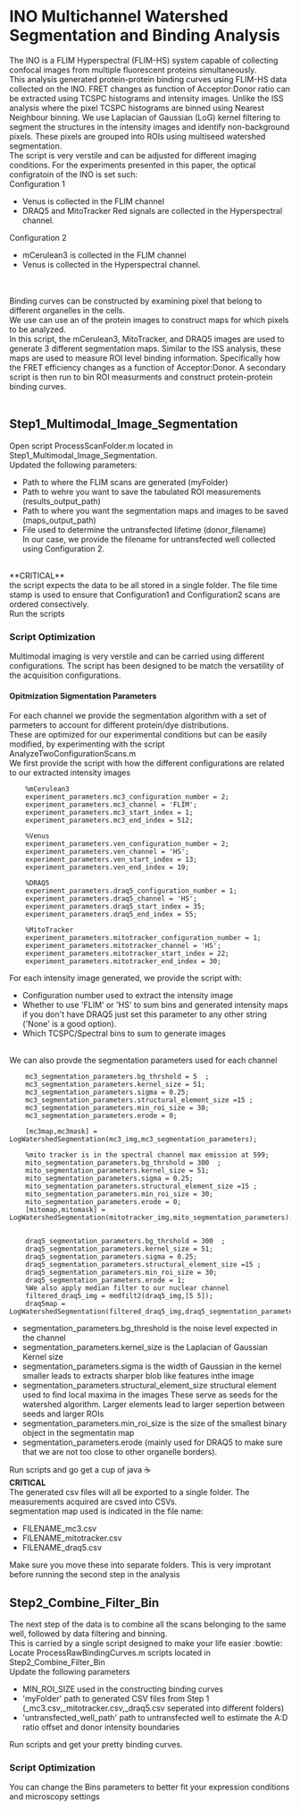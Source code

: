 
# INO Multichannel Watershed Segmentation and Binding Analysis
The INO is a FLIM Hyperspectral (FLIM-HS) system capable of collecting confocal images from multiple fluorescent proteins simultaneously. <br> 
This analysis generated protein-protein binding curves using FLIM-HS data collected on the INO.
FRET changes as function of Acceptor:Donor ratio can be extracted using TCSPC histograms and intensity images. 
Unlike the ISS analysis where the pixel TCSPC histograms are binned using Nearest Neighbour binning. We use Laplacian of Gaussian (LoG) kernel filtering to segment the structures in the intensity images and identify non-background pixels. These pixels are grouped into ROIs using multiseed watershed segmentation.<br>
The script is very verstile and can be adjusted for different imaging conditions. 
For the experiments presented in this paper, the optical configratoin of the INO is set such: <br>
Configuration 1
  - Venus is collected in the FLIM channel
  - DRAQ5 and MitoTracker Red signals are collected in the Hyperspectral channel.<br>

Configuration 2 <br>
  - mCerulean3 is collected in the FLIM channel
  - Venus is collected in the Hyperspectral channel.

<br><br>
Binding curves can be constructed by examining pixel that belong to different organelles in the cells.<br>
We use can use an of the protein images to construct maps for which pixels to be analyzed.<br>
In this script, the mCerulean3, MitoTracker, and DRAQ5 images are used to generate 3 different segmentation maps. Similar to the ISS analysis, these maps are used to measure ROI level binding information. Specifically how the FRET efficiency changes as a function of Acceptor:Donor. A secondary script is then run to bin ROI measurments and construct protein-protein binding curves.
<br> 
<br>
## Step1_Multimodal_Image_Segmentation
Open script ProcessScanFolder.m located in Step1_Multimodal_Image_Segmentation.<br>
Updated the following parameters:
- Path to where the FLIM scans are generated (myFolder)
- Path to wehre you want to save the tabulated ROI measurements (results_output_path)
- Path to where you want the segmentation maps and images to be saved (maps_output_path)
- File used to determine the untransfected lifetime (donor_filename)<br> 
In our case, we provide the filename for untransfected well collected using Configuration 2. 
<br> 
**CRITICAL** <br>
the script expects the data to be all stored in a single folder. The file time stamp is used to ensure that Configuration1 and Configuration2 scans are ordered consectively.<br>
Run the scripts

### Script Optimization
Multimodal imaging is very verstile and can be carried using different configurations. 
The script has been designed to be match the versatility of the acquisition configurations.<br>

#### Opitmization Sigmentation Parameters
For each channel we provide the segmentation algorithm with a set of parmeters to account for different protein/dye distributions.<br>
These are optimized for our experimental conditions but can be easily modified, by experimenting with the script AnalyzeTwoConfigurationScans.m <br>
We first provide the script with how the different configurations are related to our extracted intensity images <br> 
```
    %mCerulean3
    experiment_parameters.mc3_configuration_number = 2;
    experiment_parameters.mc3_channel = 'FLIM'; 
    experiment_parameters.mc3_start_index = 1;
    experiment_parameters.mc3_end_index = 512;

    %Venus
    experiment_parameters.ven_configuration_number = 2; 
    experiment_parameters.ven_channel = 'HS'; 
    experiment_parameters.ven_start_index = 13;
    experiment_parameters.ven_end_index = 19;

    %DRAQ5
    experiment_parameters.draq5_configuration_number = 1; 
    experiment_parameters.draq5_channel = 'HS'; 
    experiment_parameters.draq5_start_index = 35;
    experiment_parameters.draq5_end_index = 55;

    %MitoTracker
    experiment_parameters.mitotracker_configuration_number = 1; 
    experiment_parameters.mitotracker_channel = 'HS'; 
    experiment_parameters.mitotracker_start_index = 22;
    experiment_parameters.mitotracker_end_index = 30;
```
For each intensity image generated, we provide the script with:
- Configuration number used to extract the intensity image
- Whether to use 'FLIM' or 'HS' to sum bins and generated intensity maps 
if you don't have DRAQ5 just set this parameter to any other string ('None' is a good option).
- Which TCSPC/Spectral bins to sum to generate images
<br><br> 

We can also provde the segmentation parameters used for each channel
```
    mc3_segmentation_parameters.bg_thrshold = 5  ;
    mc3_segmentation_parameters.kernel_size = 51; 
    mc3_segmentation_parameters.sigma = 0.25; 
    mc3_segmentation_parameters.structural_element_size =15 ; 
    mc3_segmentation_parameters.min_roi_size = 30; 
    mc3_segmentation_parameters.erode = 0; 

    [mc3map,mc3mask] = LogWatershedSegmentation(mc3_img,mc3_segmentation_parameters);

    %mito tracker is in the spectral channel max emission at 599; 
    mito_segmentation_parameters.bg_thrshold = 300  ;
    mito_segmentation_parameters.kernel_size = 51; 
    mito_segmentation_parameters.sigma = 0.25; 
    mito_segmentation_parameters.structural_element_size =15 ; 
    mito_segmentation_parameters.min_roi_size = 30; 
    mito_segmentation_parameters.erode = 0; 
    [mitomap,mitomask] = LogWatershedSegmentation(mitotracker_img,mito_segmentation_parameters);


    draq5_segmentation_parameters.bg_thrshold = 300  ;
    draq5_segmentation_parameters.kernel_size = 51; 
    draq5_segmentation_parameters.sigma = 0.25; 
    draq5_segmentation_parameters.structural_element_size =15 ; 
    draq5_segmentation_parameters.min_roi_size = 30; 
    draq5_segmentation_parameters.erode = 1; 
    %We also apply median filter to our nuclear channel
    filtered_draq5_img = medfilt2(draq5_img,[5 5]);
    draq5map = LogWatershedSegmentation(filtered_draq5_img,draq5_segmentation_parameters);
```
- segmentation_parameters.bg_threshold is the noise level expected in the channel
- segmentation_parameters.kernel_size is the Laplacian of Gaussian Kernel size
- segmentation_parameters.sigma is the width of Gaussian in the kernel smaller leads to extracts sharper blob like features inthe image
- segmentation_parameters.structural_element_size structural element used to find local maxima in the images
These serve as seeds for the watershed algorithm. Larger elements lead to larger sepertion between seeds and larger ROIs
- segmentation_parameters.min_roi_size is the size of the smallest binary object in the segmentatin map
-  segmentation_parameters.erode (mainly used for DRAQ5 to make sure that we are not too close to other organelle borders).

Run scripts and go get a cup of java :coffee: <br>
**CRITICAL** <br>
The generated csv files will all be exported to a single folder. The measurements acquired are csved into CSVs.<br>
segmentation map used is indicated in the file name:
- FILENAME_mc3.csv
- FILENAME_mitotracker.csv
- FILENAME_draq5.csv

Make sure you move these into separate folders. This is very improtant before running the second step in the analysis


## Step2_Combine_Filter_Bin
The next step of the data is to combine all the scans belonging to the same well, followed by data filtering and binning.<br>
This is carried by a single script designed to make your life easier :bowtie: <br>
Locate ProcessRawBindingCurves.m scripts located in Step2_Combine_Filter_Bin <br>
Update the following parameters
- MIN_ROI_SIZE used in the constructing binding curves
- 'myFolder' path to generated CSV files from Step 1 (_mc3.csv,_mitotracker.csv,_draq5.csv seperated into different folders)
-  'untransfected_well_path' path to untransfected well to estimate the A:D ratio offset and donor intensity boundaries

Run scripts and get your pretty binding curves. 
### Script Optimization
You can change the Bins parameters to better fit your expression conditions and microscopy settings
